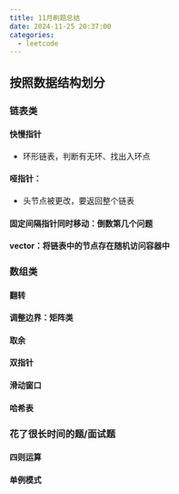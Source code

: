 ```yaml
---
title: 11月刷题总结
date: 2024-11-25 20:37:00
categories:
  - leetcode
---
```


## 按照数据结构划分

### 链表类

#### 快慢指针

- 环形链表，判断有无环、找出入环点

#### 哑指针：

- 头节点被更改，要返回整个链表

#### 固定间隔指针同时移动：倒数第几个问题

#### vector：将链表中的节点存在随机访问容器中

### 数组类

#### 翻转

#### 调整边界：矩阵类

#### 取余

#### 双指针

#### 滑动窗口

#### 哈希表

### 花了很长时间的题/面试题

#### 四则运算

#### 单例模式